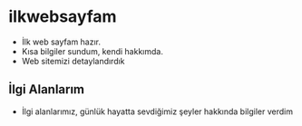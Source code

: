 # ilkwebsayfam
* İlk web sayfam hazır.
* Kısa bilgiler sundum, kendi hakkımda.
* Web sitemizi detaylandırdık
## İlgi Alanlarım
- İlgi alanlarımız, günlük hayatta sevdiğimiz şeyler hakkında bilgiler verdim
